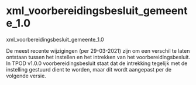 # xml_voorbereidingsbesluit_gemeente_1.0
xml_voorbereidingsbesluit_gemeente_1.0

De meest recente wijzigingen (per 29-03-2021) zijn om een verschil te laten ontstaan tussen het instellen en het intrekken van het voorbereidingsbesluit. 
In TPOD v1.0.0 voorbereidingsbesluit staat dat de intrekking tegelijk met de instelling gestuurd dient te worden, maar dit wordt aangepast per de volgende versie.